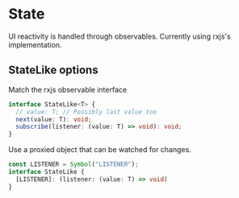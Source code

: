 # State

UI reactivity is handled through observables. Currently using rxjs's implementation.

## StateLike options

Match the rxjs observable interface

```ts
interface StateLike<T> {
  // value: T; // Possibly last value too
  next(value: T): void;
  subscribe(listener: (value: T) => void): void;
}
```

Use a proxied object that can be watched for changes.

```ts
const LISTENER = Symbol("LISTENER");
interface StateLike {
  [LISTENER]: (listener: (value: T) => void)
}
```
